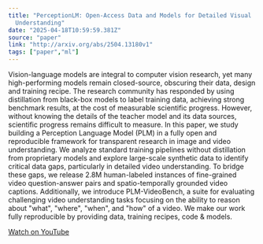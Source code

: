 ```yaml
---
title: "PerceptionLM: Open-Access Data and Models for Detailed Visual
  Understanding"
date: "2025-04-18T10:59:59.381Z"
source: "paper"
link: "http://arxiv.org/abs/2504.13180v1"
tags: ["paper","ml"]
---
```


Vision-language models are integral to computer vision research, yet many high-performing models remain closed-source, obscuring their data, design and training recipe. The research community has responded by using distillation from black-box models to label training data, achieving strong benchmark results, at the cost of measurable scientific progress. However, without knowing the details of the teacher model and its data sources, scientific progress remains difficult to measure. In this paper, we study building a Perception Language Model (PLM) in a fully open and reproducible framework for transparent research in image and video understanding. We analyze standard training pipelines without distillation from proprietary models and explore large-scale synthetic data to identify critical data gaps, particularly in detailed video understanding. To bridge these gaps, we release 2.8M human-labeled instances of fine-grained video question-answer pairs and spatio-temporally grounded video captions. Additionally, we introduce PLM-VideoBench, a suite for evaluating challenging video understanding tasks focusing on the ability to reason about \"what\", \"where\", \"when\", and \"how\" of a video. We make our work fully reproducible by providing data, training recipes, code & models.

[Watch on YouTube](http://arxiv.org/abs/2504.13180v1)
